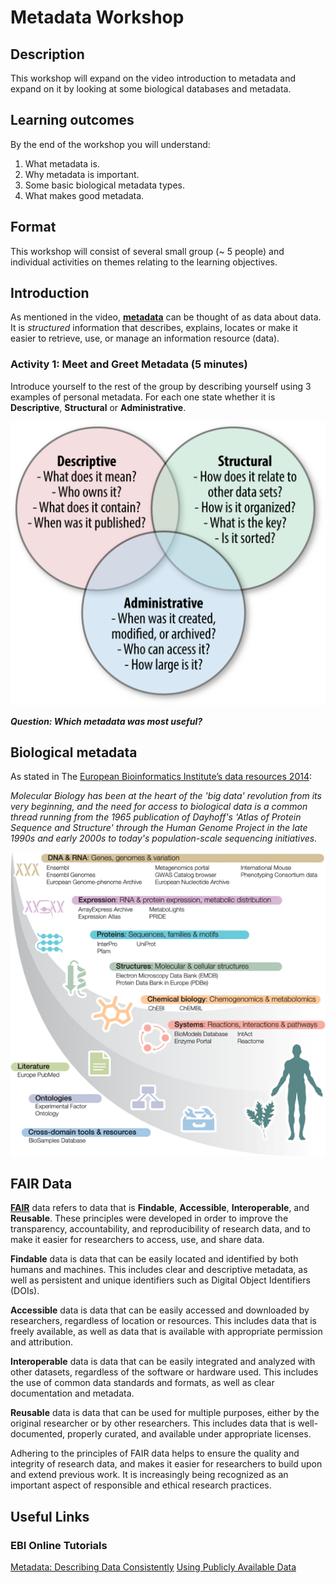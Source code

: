 # Metadata Workshop
## Description
This workshop will expand on the video introduction to metadata and expand on it by looking at some biological databases and metadata.

## Learning outcomes

By the end of the workshop you will understand:

1. What metadata is.
2. Why metadata is important.
3. Some basic biological metadata types.
4. What makes good metadata.

## Format

This workshop will consist of several small group (~ 5 people) and individual activities on themes relating to the learning objectives.

## Introduction

As mentioned in the video, [**metadata**](https://techterms.com/definition/metadata) can be thought of as data about data.  It is *structured* information that describes, explains, locates or make it easier to retrieve, use, or manage an information resource (data).

### Activity 1: Meet and Greet Metadata (5 minutes)

Introduce yourself to the rest of the group by describing yourself using 3 examples of personal metadata. For each one state whether it is **Descriptive**, **Structural** or **Administrative**.

<p align="center">
  <img src="metadata-types.png" width="512"/>
</p>



***Question: Which metadata was most useful?*** 

## Biological metadata

As stated in The [European Bioinformatics Institute’s data resources 2014](https://pubmed.ncbi.nlm.nih.gov/24271396/):

*Molecular Biology has been at the heart of the 'big data' revolution from its very beginning, and the need for access to biological data is a common thread running from the 1965 publication of Dayhoff's 'Atlas of Protein Sequence and Structure' through the Human Genome Project in the late 1990s and early 2000s to today's population-scale sequencing initiatives.*

<p align="center">
  <img src="metadata-biol.png" width="512"/>
</p>


## FAIR Data

[**FAIR**](https://www.go-fair.org/fair-principles/) data refers to data that is **Findable**, **Accessible**, **Interoperable**, and **Reusable**. These principles were developed in order to improve the transparency, accountability, and reproducibility of research data, and to make it easier for researchers to access, use, and share data.

**Findable** data is data that can be easily located and identified by both humans and machines. This includes clear and descriptive metadata, as well as persistent and unique identifiers such as Digital Object Identifiers (DOIs).

**Accessible** data is data that can be easily accessed and downloaded by researchers, regardless of location or resources. This includes data that is freely available, as well as data that is available with appropriate permission and attribution.

**Interoperable** data is data that can be easily integrated and analyzed with other datasets, regardless of the software or hardware used. This includes the use of common data standards and formats, as well as clear documentation and metadata.

**Reusable** data is data that can be used for multiple purposes, either by the original researcher or by other researchers. This includes data that is well-documented, properly curated, and available under appropriate licenses.

Adhering to the principles of FAIR data helps to ensure the quality and integrity of research data, and makes it easier for researchers to build upon and extend previous work. It is increasingly being recognized as an important aspect of responsible and ethical research practices.

## Useful Links

### EBI Online Tutorials

[Metadata: Describing Data Consistently](https://www.ebi.ac.uk/training/online/courses/bioinformatics-terrified/what-makes-a-good-bioinformatics-database/describing-data-consistently/) 
[Using Publicly Available Data](https://www.ebi.ac.uk/training/online/courses/using-publicly-available-data/)

